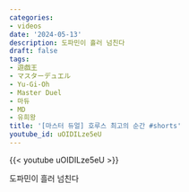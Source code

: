 ```yaml
---
categories:
- videos
date: '2024-05-13'
description: 도파민이 흘러 넘친다
draft: false
tags:
- 遊戯王
- マスターデュエル
- Yu-Gi-Oh
- Master Duel
- 마듀
- MD
- 유희왕
title: '[마스터 듀얼] 호루스 최고의 순간 #shorts'
youtube_id: uOIDILze5eU
---
```



{{< youtube uOIDILze5eU >}}

도파민이 흘러 넘친다